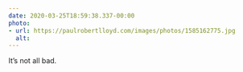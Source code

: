 ```yaml
---
date: 2020-03-25T18:59:38.337-00:00
photo:
- url: https://paulrobertlloyd.com/images/photos/1585162775.jpg
  alt: 
---
```

It’s not all bad.
